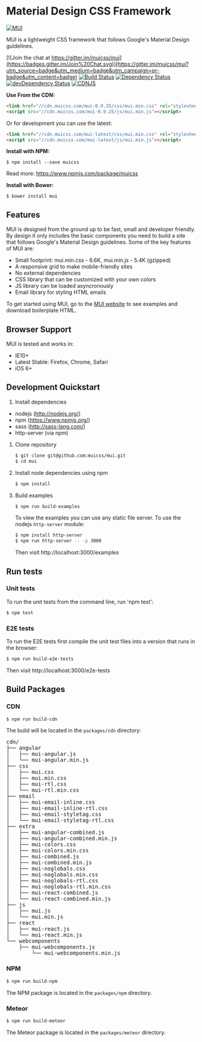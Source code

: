 # Material Design CSS Framework

[![MUI](https://www.muicss.com/static/favicons/icon-192x192.png)](https://www.muicss.com)

MUI is a lightweight CSS framework that follows Google's Material Design guidelines.

[![Join the chat at https://gitter.im/muicss/mui](https://badges.gitter.im/Join%20Chat.svg)](https://gitter.im/muicss/mui?utm_source=badge&utm_medium=badge&utm_campaign=pr-badge&utm_content=badge)
[![Build Status](https://travis-ci.org/muicss/mui.svg?branch=master)](https://travis-ci.org/muicss/mui)
[![Dependency Status](https://david-dm.org/muicss/mui.svg)](https://david-dm.org/muicss/mui)
[![devDependency Status](https://david-dm.org/muicss/mui/dev-status.svg)](https://david-dm.org/muicss/mui#info=devDependencies)
[![CDNJS](https://img.shields.io/cdnjs/v/muicss.svg)](https://cdnjs.com/libraries/muicss)

**Use From the CDN:**

```html
<link href="//cdn.muicss.com/mui-0.9.25/css/mui.min.css" rel="stylesheet" type="text/css" />
<script src="//cdn.muicss.com/mui-0.9.25/js/mui.min.js"></script>
```

Or for development you can use the latest:

```html
<link href="//cdn.muicss.com/mui-latest/css/mui.min.css" rel="stylesheet" type="text/css" />
<script src="//cdn.muicss.com/mui-latest/js/mui.min.js"></script>
```

**Install with NPM:**

```shell
$ npm install --save muicss
```

Read more: https://www.npmjs.com/package/muicss

**Install with Bower:**

```shell
$ bower install mui
```

## Features

MUI is designed from the ground up to be fast, small and developer friendly. By design it only includes the basic components you need to build a site that follows Google's Material Design guidelines. Some of the key features of MUI are:

* Small footprint: mui.min.css - 6.6K, mui.min.js - 5.4K (gzipped)
* A responsive grid to make mobile-friendly sites
* No external dependencies
* CSS library that can be customized with your own colors
* JS library can be loaded asyncronously
* Email library for styling HTML emails

To get started using MUI, go to the [MUI website](https://www.muicss.com) to see examples and download boilerplate HTML.

## Browser Support 

MUI is tested and works in:

* IE10+
* Latest Stable: Firefox, Chrome, Safari
* iOS 6+

## Development Quickstart

1. Install dependencies

  * nodejs (http://nodejs.org/)
  * npm (https://www.npmjs.org/)
  * sass (http://sass-lang.com/)
  * http-server (via npm)

1. Clone repository

   ```bash
   $ git clone git@github.com:muicss/mui.git
   $ cd mui
   ```

1. Install node dependencies using npm

   ```bash
   $ npm install
   ```

1. Build examples

   ```bash
   $ npm run build-examples
   ```

   To view the examples you can use any static file server. To use the nodejs `http-server` module:

   ```bash
   $ npm install http-server
   $ npm run http-server -- -p 3000
   ```

   Then visit http://localhost:3000/examples

## Run tests

### Unit tests

To run the unit tests from the command line, run 'npm test':

```bash
$ npm test
```

### E2E tests

To run the E2E tests first compile the unit test files into a version that runs in the browser:

```bash
$ npm run build-e2e-tests
```

Then visit http://localhost:3000/e2e-tests

## Build Packages

### CDN

```bash
$ npm run build-cdn
```

The build will be located in the `packages/cdn` directory:

<pre>
cdn/
├── angular
│   ├── mui-angular.js
│   └── mui-angular.min.js
├── css
│   ├── mui.css
│   ├── mui.min.css
│   ├── mui-rtl.css
│   └── mui-rtl.min.css
├── email
│   ├── mui-email-inline.css
│   ├── mui-email-inline-rtl.css
│   ├── mui-email-styletag.css
│   └── mui-email-styletag-rtl.css
├── extra
│   ├── mui-angular-combined.js
│   ├── mui-angular-combined.min.js
│   ├── mui-colors.css
│   ├── mui-colors.min.css
│   ├── mui-combined.js
│   ├── mui-combined.min.js
│   ├── mui-noglobals.css
│   ├── mui-noglobals.min.css
│   ├── mui-noglobals-rtl.css
│   ├── mui-noglobals-rtl.min.css
│   ├── mui-react-combined.js
│   └── mui-react-combined.min.js
├── js
│   ├── mui.js
│   └── mui.min.js
├── react
│   ├── mui-react.js
│   └── mui-react.min.js
└── webcomponents
    ├── mui-webcomponents.js
        └── mui-webcomponents.min.js
</pre>

### NPM

```bash
$ npm run build-npm
```

The NPM package is located in the `packages/npm` directory.

### Meteor

```bash
$ npm run build-meteor
```

The Meteor package is located in the `packages/meteor` directory.
